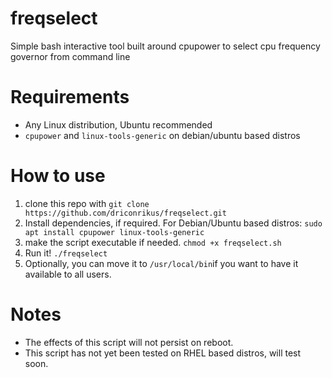 # freqselect
Simple bash interactive tool built around cpupower to select cpu frequency governor from command line

# Requirements

* Any Linux distribution, Ubuntu recommended
* `cpupower` and `linux-tools-generic` on debian/ubuntu based distros

# How to use
1. clone this repo with `git clone https://github.com/driconrikus/freqselect.git`
2. Install dependencies, if required. For Debian/Ubuntu based distros: `sudo apt install cpupower linux-tools-generic`
3. make the script executable if needed. `chmod +x freqselect.sh`
4. Run it! `./freqselect`
5. Optionally, you can move it to `/usr/local/bin`if you want to have it available to all users.

# Notes
* The effects of this script will not persist on reboot.
* This script has not yet been tested on RHEL based distros, will test soon.